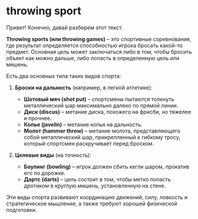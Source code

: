 # throwing sport

Привет! Конечно, давай разберем этот текст.

**Throwing sports (или throwing games)** – это спортивные соревнования, где результат определяется способностью игрока бросать какой-то предмет. Основная цель может заключаться либо в том, чтобы бросить объект как можно дальше, либо попасть в определенную цель или мишень.

Есть два основных типа таких видов спорта:

1. **Броски на дальность** (например, в легкой атлетике):
   - **Шотовый мяч (shot put)** – спортсмены пытаются толкнуть металлический шар максимально далеко по прямой линии.
   - **Диск (discus)** – метание диска, похожего на фрисби, но тяжелее и прочнее.
   - **Копье (javelin)** – метание копья на дальность.
   - **Молот (hammer throw)** – метание молота, представляющего собой металлический шар, прикрепленный к гибкому тросу, который спортсмен раскручивает перед броском.

2. **Целевые виды** (на точность):
   - **Боулинг (bowling)** – игрок должен сбить кегли шаром, прокатив его по дорожке.
   - **Дартс (darts)** – цель состоит в том, чтобы метко попасть дротиком в круглую мишень, установленную на стене.

Эти виды спорта развивают координацию движений, силу, ловкость и стратегическое мышление, а также требуют хорошей физической подготовки.
